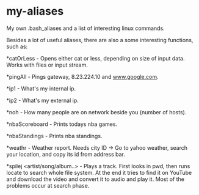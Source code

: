 my-aliases
==========

My own .bash_aliases and a list of interesting linux commands.

Besides a lot of useful aliases, there are also a some interesting functions, such as:

*catOrLess - Opens either cat or less, depending on size of input data. Works with files or input stream.

*pingAll - Pings gateway, 8.23.224.10 and www.google.com.

*ip1 - What's my internal ip.

*ip2 - What's my external ip.

*noh - How many people are on network beside you (number of hosts).

*nbaScoreboard - Prints todays nba games.

*nbaStandings - Prints nba standings.

*weathr <city id> - Weather report. Needs city ID -> Go to yahoo weather, search your location, and copy its id from address bar.

*spilej <artist/song/album..> - Plays a track. First looks in pwd, then runs locate to search whole file system. At the end it tries to find it on YouTube and download the video and convert it to audio and play it. Most of the problems occur at search phase.
